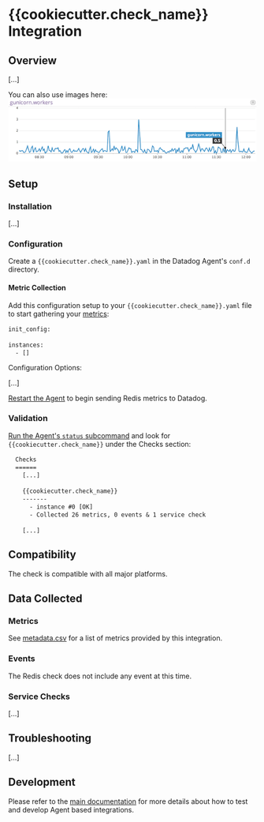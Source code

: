 # {{cookiecutter.check_name}} Integration

## Overview

[...]

You can also use images here:
![snapshot](https://raw.githubusercontent.com/DataDog/cookiecutter-datadog-check/master/%7B%7Bcookiecutter.check_name%7D%7D/images/snapshot.png)

## Setup

### Installation

[...]

### Configuration

Create a `{{cookiecutter.check_name}}.yaml` in the Datadog Agent's `conf.d` directory.

#### Metric Collection

Add this configuration setup to your `{{cookiecutter.check_name}}.yaml` file to start gathering your [metrics](#metrics):

```
init_config:

instances:
  - []
```

Configuration Options:

[...]

[Restart the Agent](https://docs.datadoghq.com/agent/faq/agent-commands/#start-stop-restart-the-agent) to begin sending Redis metrics to Datadog.

### Validation

[Run the Agent's `status` subcommand](https://docs.datadoghq.com/agent/faq/agent-commands/#agent-status-and-information) and look for `{{cookiecutter.check_name}}` under the Checks section:

```
  Checks
  ======
    [...]

    {{cookiecutter.check_name}}
    -------
      - instance #0 [OK]
      - Collected 26 metrics, 0 events & 1 service check

    [...]
```

## Compatibility

The check is compatible with all major platforms.

## Data Collected

### Metrics

See [metadata.csv](metadata.csv) for a list of metrics provided by this integration.

### Events

The Redis check does not include any event at this time.

### Service Checks

[...]

## Troubleshooting

[...]

## Development

Please refer to the [main documentation](https://docs.datadoghq.com/developers/)
for more details about how to test and develop Agent based integrations.

